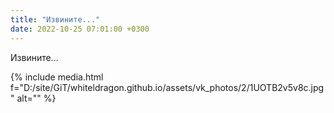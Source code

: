 ```yaml
---
title: "Извините..."
date: 2022-10-25 07:01:00 +0300
---
```


Извините...

{% include media.html f="D:/site/GiT/whiteldragon.github.io/assets/vk_photos/2/1UOTB2v5v8c.jpg" alt="" %}

